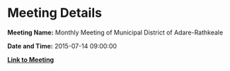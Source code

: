 # Meeting Details

**Meeting Name:** Monthly Meeting of Municipal District of Adare-Rathkeale

**Date and Time:** 2015-07-14 09:00:00

**[Link to Meeting](https://www.limerick.ie/council/whats-on/monthly-meeting-municipal-district-adare-rathkeale-20)**
